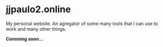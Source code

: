# jjpaulo2.online
My personal website. An agregator of some many tools that I can use to work and many other things.

**Comming soon...**
